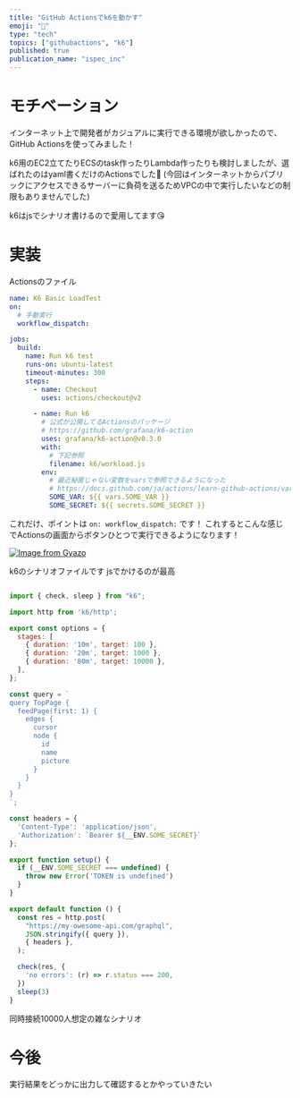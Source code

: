 ```yaml
---
title: "GitHub Actionsでk6を動かす"
emoji: "💩"
type: "tech"
topics: ["githubactions", "k6"]
published: true
publication_name: "ispec_inc"
---
```


# モチベーション
インターネット上で開発者がカジュアルに実行できる環境が欲しかったので、GitHub Actionsを使ってみました！

k6用のEC2立てたりECSのtask作ったりLambda作ったりも検討しましたが、選ばれたのはyaml書くだけのActionsでした🍵
(今回はインターネットからパブリックにアクセスできるサーバーに負荷を送るためVPCの中で実行したいなどの制限もありませんでした)

k6はjsでシナリオ書けるので愛用してます😘

# 実装

Actionsのファイル

```yaml:k6-basic-loadtest.yaml
name: K6 Basic LoadTest
on:
  # 手動実行
  workflow_dispatch:

jobs:
  build:
    name: Run k6 test
    runs-on: ubuntu-latest
    timeout-minutes: 300
    steps:
      - name: Checkout
        uses: actions/checkout@v2

      - name: Run k6
        # 公式が公開してるActionsのパッケージ
        # https://github.com/grafana/k6-action
        uses: grafana/k6-action@v0.3.0
        with:
          # 下記参照
          filename: k6/workload.js
        env:
          # 最近秘匿じゃない変数をvarsで参照できるようになった
          # https://docs.github.com/ja/actions/learn-github-actions/variables#using-the-vars-context-to-access-configuration-variable-values
          SOME_VAR: ${{ vars.SOME_VAR }}
          SOME_SECRET: ${{ secrets.SOME_SECRET }}
```

これだけ、ポイントは `on: workflow_dispatch:` です！
これするとこんな感じでActionsの画面からボタンひとつで実行できるようになります！

[![Image from Gyazo](https://i.gyazo.com/015d1929c807225bfad28bb0a72567f2.png)](https://gyazo.com/015d1929c807225bfad28bb0a72567f2)



k6のシナリオファイルです
jsでかけるのが最高

```js:k6/workload.js

import { check, sleep } from "k6";

import http from 'k6/http';

export const options = {
  stages: [
    { duration: '10m', target: 100 },
    { duration: '20m', target: 1000 },
    { duration: '80m', target: 10000 },
  ],
};

const query = `
query TopPage {
  feedPage(first: 1) {
    edges {
      cursor
      node {
        id
        name
        picture
      }
    }
  }
}
`;

const headers = {
  'Content-Type': 'application/json',
  'Authorization': `Bearer ${__ENV.SOME_SECRET}`
};

export function setup() {
  if (__ENV.SOME_SECRET === undefined) {
    throw new Error('TOKEN is undefined')
  }
}

export default function () {
  const res = http.post(
    "https://my-owesome-api.com/graphql",
    JSON.stringify({ query }),
    { headers },
  );

  check(res, {
    'no errors': (r) => r.status === 200,
  })
  sleep(3)
}
```

同時接続10000人想定の雑なシナリオ


# 今後
実行結果をどっかに出力して確認するとかやっていきたい
